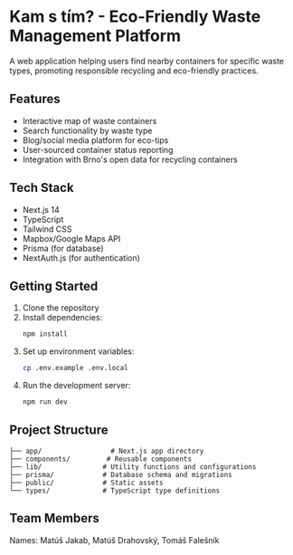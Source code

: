 # Kam s tím? - Eco-Friendly Waste Management Platform

A web application helping users find nearby containers for specific waste types, promoting responsible recycling and eco-friendly practices.

## Features

- Interactive map of waste containers
- Search functionality by waste type
- Blog/social media platform for eco-tips
- User-sourced container status reporting
- Integration with Brno's open data for recycling containers

## Tech Stack

- Next.js 14
- TypeScript
- Tailwind CSS
- Mapbox/Google Maps API
- Prisma (for database)
- NextAuth.js (for authentication)

## Getting Started

1. Clone the repository
2. Install dependencies:
   ```bash
   npm install
   ```
3. Set up environment variables:
   ```bash
   cp .env.example .env.local
   ```
4. Run the development server:
   ```bash
   npm run dev
   ```

## Project Structure

```
├── app/                 # Next.js app directory
├── components/         # Reusable components
├── lib/               # Utility functions and configurations
├── prisma/            # Database schema and migrations
├── public/            # Static assets
└── types/             # TypeScript type definitions
```

## Team Members

Names: Matúš Jakab, Matúš Drahovský, Tomáš Falešník